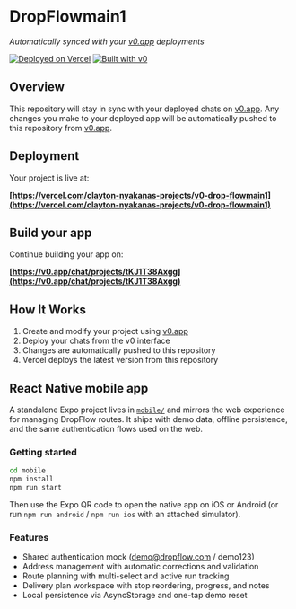 # DropFlowmain1

*Automatically synced with your [v0.app](https://v0.app) deployments*

[![Deployed on Vercel](https://img.shields.io/badge/Deployed%20on-Vercel-black?style=for-the-badge&logo=vercel)](https://vercel.com/clayton-nyakanas-projects/v0-drop-flowmain1)
[![Built with v0](https://img.shields.io/badge/Built%20with-v0.app-black?style=for-the-badge)](https://v0.app/chat/projects/tKJ1T38Axgg)

## Overview

This repository will stay in sync with your deployed chats on [v0.app](https://v0.app).
Any changes you make to your deployed app will be automatically pushed to this repository from [v0.app](https://v0.app).

## Deployment

Your project is live at:

**[https://vercel.com/clayton-nyakanas-projects/v0-drop-flowmain1](https://vercel.com/clayton-nyakanas-projects/v0-drop-flowmain1)**

## Build your app

Continue building your app on:

**[https://v0.app/chat/projects/tKJ1T38Axgg](https://v0.app/chat/projects/tKJ1T38Axgg)**

## How It Works

1. Create and modify your project using [v0.app](https://v0.app)
2. Deploy your chats from the v0 interface
3. Changes are automatically pushed to this repository
4. Vercel deploys the latest version from this repository

## React Native mobile app

A standalone Expo project lives in [`mobile/`](mobile/) and mirrors the web experience for managing DropFlow routes. It ships with
demo data, offline persistence, and the same authentication flows used on the web.

### Getting started

```bash
cd mobile
npm install
npm run start
```

Then use the Expo QR code to open the native app on iOS or Android (or run `npm run android` / `npm run ios` with an attached
simulator).

### Features

- Shared authentication mock (demo@dropflow.com / demo123)
- Address management with automatic corrections and validation
- Route planning with multi-select and active run tracking
- Delivery plan workspace with stop reordering, progress, and notes
- Local persistence via AsyncStorage and one-tap demo reset
